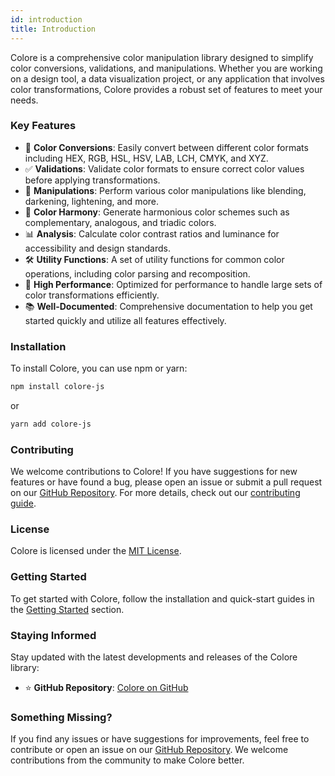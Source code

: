 ```yaml
---
id: introduction
title: Introduction
---
```


Colore is a comprehensive color manipulation library designed to simplify color conversions, validations, and manipulations. Whether you are working on a design tool, a data visualization project, or any application that involves color transformations, Colore provides a robust set of features to meet your needs.

### Key Features

- 🎨 **Color Conversions**: Easily convert between different color formats including HEX, RGB, HSL, HSV, LAB, LCH, CMYK, and XYZ.
- ✅ **Validations**: Validate color formats to ensure correct color values before applying transformations.
- 🔄 **Manipulations**: Perform various color manipulations like blending, darkening, lightening, and more.
- 🌈 **Color Harmony**: Generate harmonious color schemes such as complementary, analogous, and triadic colors.
- 📊 **Analysis**: Calculate color contrast ratios and luminance for accessibility and design standards.
- 🛠️ **Utility Functions**: A set of utility functions for common color operations, including color parsing and recomposition.
- 🚀 **High Performance**: Optimized for performance to handle large sets of color transformations efficiently.
- 📚 **Well-Documented**: Comprehensive documentation to help you get started quickly and utilize all features effectively.

### Installation

To install Colore, you can use npm or yarn:

```bash
npm install colore-js
```
or
```bash
yarn add colore-js
```

### Contributing

We welcome contributions to Colore! If you have suggestions for new features or have found a bug, please open an issue or submit a pull request on our [GitHub Repository](https://github.com/mallikcheripally/colore). For more details, check out our [contributing guide](https://github.com/your-repo/CONTRIBUTING.md).

### License

Colore is licensed under the [MIT License](https://github.com/mallikcheripally/colore/LICENSE).

### Getting Started

To get started with Colore, follow the installation and quick-start guides in the [Getting Started](getting-started/installation) section.

### Staying Informed

Stay updated with the latest developments and releases of the Colore library:

- ⭐ **GitHub Repository**: [Colore on GitHub](https://github.com/mallikcheripally/colore)

### Something Missing?

If you find any issues or have suggestions for improvements, feel free to contribute or open an issue on our [GitHub Repository](https://github.com/mallikcheripally/colore). We welcome contributions from the community to make Colore better.
